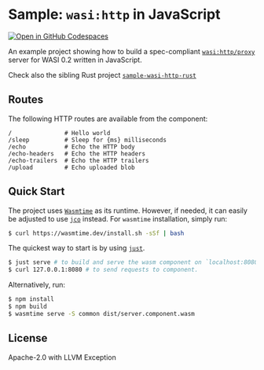 # Sample: `wasi:http` in JavaScript

[![Open in GitHub Codespaces](https://github.com/codespaces/badge.svg)](https://codespaces.new/bytecodealliance/sample-wasi-http-js)

An example project showing how to build a spec-compliant
[`wasi:http/proxy`][wasi-http] server for WASI 0.2 written in JavaScript.

Check also the sibling Rust project [`sample-wasi-http-rust`][rust-sample]

## Routes

The following HTTP routes are available from the component:

```text
/               # Hello world
/sleep          # Sleep for {ms} milliseconds
/echo           # Echo the HTTP body
/echo-headers   # Echo the HTTP headers
/echo-trailers  # Echo the HTTP trailers
/upload         # Echo uploaded blob 
```

## Quick Start
The project uses [`Wasmtime`][wasmtime] as its runtime. However, if needed, it 
can easily be adjusted to use [`jco`][jco] instead. For `wasmtime` installation, 
simply run:

```bash
$ curl https://wasmtime.dev/install.sh -sSf | bash
```

The quickest way to start is by using [`just`][just]. 
```bash
$ just serve # to build and serve the wasm component on `localhost:8080`
$ curl 127.0.0.1:8080 # to send requests to component.
```

Alternatively, run:

```bash
$ npm install
$ npm build
$ wasmtime serve -S common dist/server.component.wasm
```

## License

Apache-2.0 with LLVM Exception

[jco]: https://github.com/bytecodealliance/jco
[just]: https://github.com/casey/just
[rust-sample]: https://github.com/bytecodealliance/sample-wasi-http-rust 
[wasi-http]: https://github.com/WebAssembly/wasi-http
[wasmtime]: https://wasmtime.dev/ 
